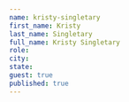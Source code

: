 ```yaml
---
name: kristy-singletary
first_name: Kristy
last_name: Singletary
full_name: Kristy Singletary
role: 
city: 
state: 
guest: true
published: true
---
```


